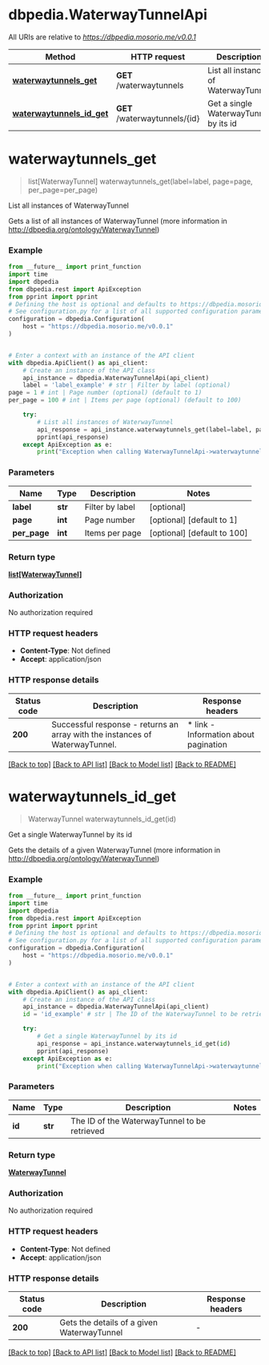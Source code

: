 # dbpedia.WaterwayTunnelApi

All URIs are relative to *https://dbpedia.mosorio.me/v0.0.1*

Method | HTTP request | Description
------------- | ------------- | -------------
[**waterwaytunnels_get**](WaterwayTunnelApi.md#waterwaytunnels_get) | **GET** /waterwaytunnels | List all instances of WaterwayTunnel
[**waterwaytunnels_id_get**](WaterwayTunnelApi.md#waterwaytunnels_id_get) | **GET** /waterwaytunnels/{id} | Get a single WaterwayTunnel by its id


# **waterwaytunnels_get**
> list[WaterwayTunnel] waterwaytunnels_get(label=label, page=page, per_page=per_page)

List all instances of WaterwayTunnel

Gets a list of all instances of WaterwayTunnel (more information in http://dbpedia.org/ontology/WaterwayTunnel)

### Example

```python
from __future__ import print_function
import time
import dbpedia
from dbpedia.rest import ApiException
from pprint import pprint
# Defining the host is optional and defaults to https://dbpedia.mosorio.me/v0.0.1
# See configuration.py for a list of all supported configuration parameters.
configuration = dbpedia.Configuration(
    host = "https://dbpedia.mosorio.me/v0.0.1"
)


# Enter a context with an instance of the API client
with dbpedia.ApiClient() as api_client:
    # Create an instance of the API class
    api_instance = dbpedia.WaterwayTunnelApi(api_client)
    label = 'label_example' # str | Filter by label (optional)
page = 1 # int | Page number (optional) (default to 1)
per_page = 100 # int | Items per page (optional) (default to 100)

    try:
        # List all instances of WaterwayTunnel
        api_response = api_instance.waterwaytunnels_get(label=label, page=page, per_page=per_page)
        pprint(api_response)
    except ApiException as e:
        print("Exception when calling WaterwayTunnelApi->waterwaytunnels_get: %s\n" % e)
```

### Parameters

Name | Type | Description  | Notes
------------- | ------------- | ------------- | -------------
 **label** | **str**| Filter by label | [optional] 
 **page** | **int**| Page number | [optional] [default to 1]
 **per_page** | **int**| Items per page | [optional] [default to 100]

### Return type

[**list[WaterwayTunnel]**](WaterwayTunnel.md)

### Authorization

No authorization required

### HTTP request headers

 - **Content-Type**: Not defined
 - **Accept**: application/json

### HTTP response details
| Status code | Description | Response headers |
|-------------|-------------|------------------|
**200** | Successful response - returns an array with the instances of WaterwayTunnel. |  * link - Information about pagination <br>  |

[[Back to top]](#) [[Back to API list]](../README.md#documentation-for-api-endpoints) [[Back to Model list]](../README.md#documentation-for-models) [[Back to README]](../README.md)

# **waterwaytunnels_id_get**
> WaterwayTunnel waterwaytunnels_id_get(id)

Get a single WaterwayTunnel by its id

Gets the details of a given WaterwayTunnel (more information in http://dbpedia.org/ontology/WaterwayTunnel)

### Example

```python
from __future__ import print_function
import time
import dbpedia
from dbpedia.rest import ApiException
from pprint import pprint
# Defining the host is optional and defaults to https://dbpedia.mosorio.me/v0.0.1
# See configuration.py for a list of all supported configuration parameters.
configuration = dbpedia.Configuration(
    host = "https://dbpedia.mosorio.me/v0.0.1"
)


# Enter a context with an instance of the API client
with dbpedia.ApiClient() as api_client:
    # Create an instance of the API class
    api_instance = dbpedia.WaterwayTunnelApi(api_client)
    id = 'id_example' # str | The ID of the WaterwayTunnel to be retrieved

    try:
        # Get a single WaterwayTunnel by its id
        api_response = api_instance.waterwaytunnels_id_get(id)
        pprint(api_response)
    except ApiException as e:
        print("Exception when calling WaterwayTunnelApi->waterwaytunnels_id_get: %s\n" % e)
```

### Parameters

Name | Type | Description  | Notes
------------- | ------------- | ------------- | -------------
 **id** | **str**| The ID of the WaterwayTunnel to be retrieved | 

### Return type

[**WaterwayTunnel**](WaterwayTunnel.md)

### Authorization

No authorization required

### HTTP request headers

 - **Content-Type**: Not defined
 - **Accept**: application/json

### HTTP response details
| Status code | Description | Response headers |
|-------------|-------------|------------------|
**200** | Gets the details of a given WaterwayTunnel |  -  |

[[Back to top]](#) [[Back to API list]](../README.md#documentation-for-api-endpoints) [[Back to Model list]](../README.md#documentation-for-models) [[Back to README]](../README.md)

